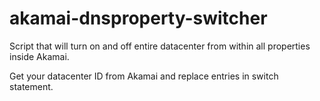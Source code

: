 # akamai-dnsproperty-switcher
Script that will turn on and off entire datacenter from within all properties inside Akamai.

Get your datacenter ID from Akamai and replace entries in switch statement.
